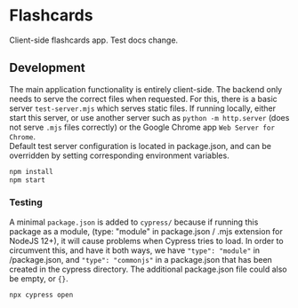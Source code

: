 # Flashcards  
Client-side flashcards app.  Test docs change.

## Development  
The main application functionality is entirely client-side. The backend only needs to serve the correct files when requested. For this, there is a basic server `test-server.mjs` which serves static files. If running locally, either start this server, or use another server such as `python -m http.server` (does not serve `.mjs` files correctly) or the Google Chrome app `Web Server for Chrome`.  
Default test server configuration is located in package.json, and can be overridden by setting corresponding environment variables.  
```bash
npm install
npm start
```

### Testing  
A minimal `package.json` is added to `cypress/` because if running this package as a module, (type: "module" in package.json / .mjs extension for NodeJS 12+), it will cause problems when Cypress tries to load. In order to circumvent this, and have it both ways, we have `"type": "module"` in /package.json, and `"type": "commonjs"` in a package.json that has been created in the cypress directory. The additional package.json file could also be empty, or `{}`.   
```bash
npx cypress open
```
